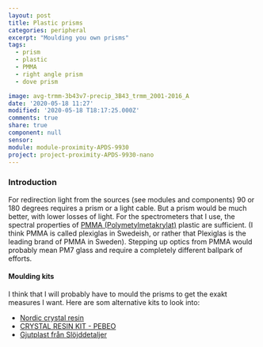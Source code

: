 ```yaml
---
layout: post
title: Plastic prisms
categories: peripheral
excerpt: "Moulding you own prisms"
tags:
  - prism
  - plastic
  - PMMA
  - right angle prism
  - dove prism

image: avg-trmm-3b43v7-precip_3B43_trmm_2001-2016_A
date: '2020-05-18 11:27'
modified: '2020-05-18 T18:17:25.000Z'
comments: true
share: true
component: null
sensor:
module: module-proximity-APDS-9930
project: project-proximity-APDS-9930-nano
---
```


### Introduction

For redirection light from the sources (see modules and components) 90 or 180 degrees requires a prism or a light cable. But a prism would be much better, with lower losses of light. For the spectrometers that I use, the spectral properties of [PMMA (Polymetylmetakrylat)](https://www.npgroup.se/plaster/pmma/) plastic are sufficient. (I think PMMA is called plexiglas in Swedeish, or rather that Plexiglas is the leading brand of PMMA in Sweden). Stepping up optics from PMMA would probably mean PM7 glass and require a completely different ballpark of efforts.

#### Moulding kits

I think that I will probably have to mould the prisms to get the exakt measures I want. Here are som alternative kits to look into:

+ [Nordic crystal resin](https://www.wsochcompany.se/gjutmaterial/resin-epoxi/resin-nordic-crystal-resin/?gclid=CjwKCAjw5Ij2BRBdEiwA0Frc9VrzzcDgP0BCJdUThQLbF6f_fxtHjgbC6Zpk_jWJvhURl86glnUZwRoCx8IQAvD_BwE)
+ [CRYSTAL RESIN KIT - PEBEO](https://www.wsochcompany.se/gjutmaterial/resin-epoxi/crystal-resin-kit-pebeo/?option=9996&gclid=Cj0KCQjwybD0BRDyARIsACyS8mvweWePc2e6uksPymfxOmidd0wDEHwg1Ole13oqwQL4DS6foK4GkFUaAq-IEALw_wcB)
+ [Gjutplast från Slöjddetaljer](https://www.slojd-detaljer.se/sortiment/skapa-dekorera/silikongummi-gjutplast/gjutplast-2884)

